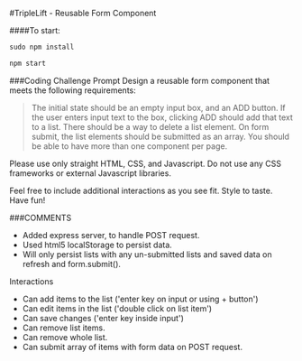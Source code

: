 #TripleLift - Reusable Form Component

####To start: 
```javascript
sudo npm install
```
```javascript
npm start
```

###Coding Challenge Prompt
Design a reusable form component that meets the following requirements:

> The initial state should be an empty input box, and an ADD button.
> If the user enters input text to the box, clicking ADD should add that text to a list.
> There should be a way to delete a list element.
> On form submit, the list elements should be submitted as an array.
> You should be able to have more than one component per page.

Please use only straight HTML, CSS, and Javascript. Do not use any CSS frameworks or external Javascript libraries.

Feel free to include additional interactions as you see fit. Style to taste. Have fun!

###COMMENTS
- Added express server, to handle POST request.
- Used html5 localStorage to persist data.
- Will only persist lists with any un-submitted lists and saved data on refresh and form.submit().

Interactions
- Can add items to the list ('enter key on input or using + button')
- Can edit items in the list ('double click on list item')
- Can save changes ('enter key inside input')
- Can remove list items.
- Can remove whole list.
- Can submit array of items with form data on POST request.